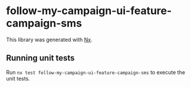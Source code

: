 # follow-my-campaign-ui-feature-campaign-sms

This library was generated with [Nx](https://nx.dev).

## Running unit tests

Run `nx test follow-my-campaign-ui-feature-campaign-sms` to execute the unit tests.
